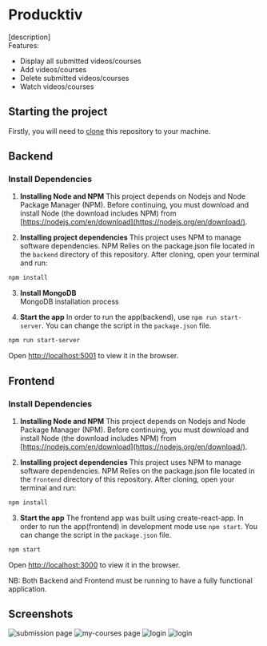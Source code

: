 # Producktiv
[description]  
Features:
- Display all submitted videos/courses
- Add videos/courses
- Delete submitted videos/courses
- Watch videos/courses

## Starting the project
Firstly, you will need to [clone](https://help.github.com/en/articles/cloning-a-repository) this repository to your machine.

## Backend
### Install Dependencies
1. **Installing Node and NPM**
   This project depends on Nodejs and Node Package Manager (NPM). Before continuing, you must download and install Node (the download includes NPM) from [https://nodejs.com/en/download](https://nodejs.org/en/download/).

2. **Installing project dependencies**
   This project uses NPM to manage software dependencies. NPM Relies on the package.json file located in the `backend` directory of this repository. After cloning, open your terminal and run:

```bash
npm install
```
3. **Install MongoDB**  
   MongoDB installation process  

4. **Start the app**
In order to run the app(backend), use `npm run start-server`. You can change the script in the `package.json` file.
   
```bash
npm run start-server
```
Open [http://localhost:5001](http://localhost:5000) to view it in the browser.


## Frontend
### Install Dependencies
1. **Installing Node and NPM**
   This project depends on Nodejs and Node Package Manager (NPM). Before continuing, you must download and install Node (the download includes NPM) from [https://nodejs.com/en/download](https://nodejs.org/en/download/).

2. **Installing project dependencies**
   This project uses NPM to manage software dependencies. NPM Relies on the package.json file located in the `frontend` directory of this repository. After cloning, open your terminal and run:

```bash
npm install
```
3. **Start the app**
   The frontend app was built using create-react-app. In order to run the app(frontend) in development mode use `npm start`. You can change the script in the `package.json` file.
   
```bash
npm start
```
Open [http://localhost:3000](http://localhost:3000) to view it in the browser.

NB: Both Backend and Frontend must be running to have a fully functional application.

## Screenshots
<img src="https://imgur.com/AUcU9Kq.png" alt="submission page">
<img src="https://imgur.com/zJAIeGH.png" alt="my-courses page">
<img src="https://imgur.com/QxuLevX.png" alt="login">
<img src="https://imgur.com/S3nkfeP.png" alt="login">
